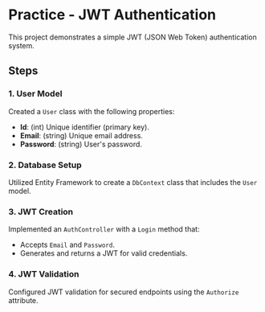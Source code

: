 # Practice - JWT Authentication

This project demonstrates a simple JWT (JSON Web Token) authentication system.

## Steps

### 1. User Model

Created a `User` class with the following properties:

- **Id**: (int) Unique identifier (primary key).
- **Email**: (string) Unique email address.
- **Password**: (string) User's password.

### 2. Database Setup

Utilized Entity Framework to create a `DbContext` class that includes the `User` model.

### 3. JWT Creation

Implemented an `AuthController` with a `Login` method that:

- Accepts `Email` and `Password`.
- Generates and returns a JWT for valid credentials.

### 4. JWT Validation

Configured JWT validation for secured endpoints using the `Authorize` attribute.
